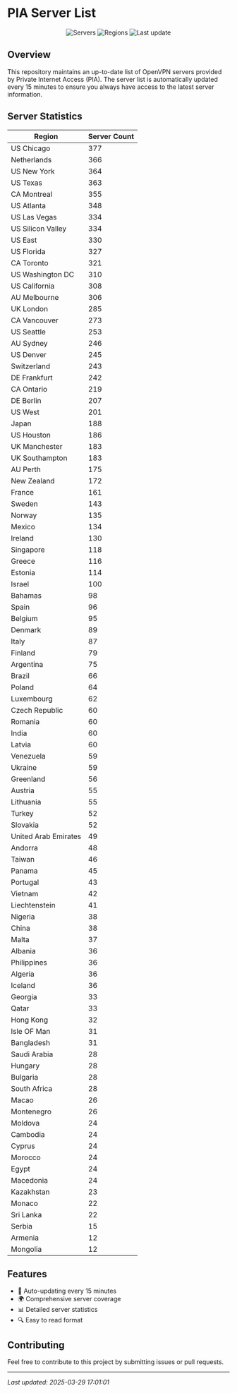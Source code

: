 # PIA Server List

<div align="center">

![Servers](https://img.shields.io/badge/servers-11,979-blue)
![Regions](https://img.shields.io/badge/regions-97-blue)
![Last update](https://img.shields.io/badge/Last_Updated-March_29_2025_12:01_EST-blue)

</div>

## Overview
This repository maintains an up-to-date list of OpenVPN servers provided by Private Internet Access (PIA). The server list is automatically updated every 15 minutes to ensure you always have access to the latest server information.

## Server Statistics
| Region | Server Count |
|--------|--------------|
| US Chicago                     | 377          |
| Netherlands                    | 366          |
| US New York                    | 364          |
| US Texas                       | 363          |
| CA Montreal                    | 355          |
| US Atlanta                     | 348          |
| US Las Vegas                   | 334          |
| US Silicon Valley              | 334          |
| US East                        | 330          |
| US Florida                     | 327          |
| CA Toronto                     | 321          |
| US Washington DC               | 310          |
| US California                  | 308          |
| AU Melbourne                   | 306          |
| UK London                      | 285          |
| CA Vancouver                   | 273          |
| US Seattle                     | 253          |
| AU Sydney                      | 246          |
| US Denver                      | 245          |
| Switzerland                    | 243          |
| DE Frankfurt                   | 242          |
| CA Ontario                     | 219          |
| DE Berlin                      | 207          |
| US West                        | 201          |
| Japan                          | 188          |
| US Houston                     | 186          |
| UK Manchester                  | 183          |
| UK Southampton                 | 183          |
| AU Perth                       | 175          |
| New Zealand                    | 172          |
| France                         | 161          |
| Sweden                         | 143          |
| Norway                         | 135          |
| Mexico                         | 134          |
| Ireland                        | 130          |
| Singapore                      | 118          |
| Greece                         | 116          |
| Estonia                        | 114          |
| Israel                         | 100          |
| Bahamas                        | 98           |
| Spain                          | 96           |
| Belgium                        | 95           |
| Denmark                        | 89           |
| Italy                          | 87           |
| Finland                        | 79           |
| Argentina                      | 75           |
| Brazil                         | 66           |
| Poland                         | 64           |
| Luxembourg                     | 62           |
| Czech Republic                 | 60           |
| Romania                        | 60           |
| India                          | 60           |
| Latvia                         | 60           |
| Venezuela                      | 59           |
| Ukraine                        | 59           |
| Greenland                      | 56           |
| Austria                        | 55           |
| Lithuania                      | 55           |
| Turkey                         | 52           |
| Slovakia                       | 52           |
| United Arab Emirates           | 49           |
| Andorra                        | 48           |
| Taiwan                         | 46           |
| Panama                         | 45           |
| Portugal                       | 43           |
| Vietnam                        | 42           |
| Liechtenstein                  | 41           |
| Nigeria                        | 38           |
| China                          | 38           |
| Malta                          | 37           |
| Albania                        | 36           |
| Philippines                    | 36           |
| Algeria                        | 36           |
| Iceland                        | 36           |
| Georgia                        | 33           |
| Qatar                          | 33           |
| Hong Kong                      | 32           |
| Isle OF Man                    | 31           |
| Bangladesh                     | 31           |
| Saudi Arabia                   | 28           |
| Hungary                        | 28           |
| Bulgaria                       | 28           |
| South Africa                   | 28           |
| Macao                          | 26           |
| Montenegro                     | 26           |
| Moldova                        | 24           |
| Cambodia                       | 24           |
| Cyprus                         | 24           |
| Morocco                        | 24           |
| Egypt                          | 24           |
| Macedonia                      | 24           |
| Kazakhstan                     | 23           |
| Monaco                         | 22           |
| Sri Lanka                      | 22           |
| Serbia                         | 15           |
| Armenia                        | 12           |
| Mongolia                       | 12           |

## Features
- 🔄 Auto-updating every 15 minutes
- 🌍 Comprehensive server coverage
- 📊 Detailed server statistics
- 🔍 Easy to read format

## Contributing
Feel free to contribute to this project by submitting issues or pull requests.

---
*Last updated: 2025-03-29 17:01:01*